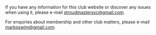 ---
---
If you have any information for this club website or discover any issues when using it, please e-mail [stroudmasterssc@gmail.com](mailto:stroudmasterssc@gmail.com).

<!--
Due to the ongoing COVID-19 situation we are not taking on any new members at the current time. If you'd like to register an interest in joining the club then e-mail [markpswim@gmail.com](mailto:markpswim@gmail.com) and we'll contact you when the situation changes.
-->

For enquiries about membership and other club matters, please e-mail [markpswim@gmail.com](mailto:markpswim@gmail.com).
